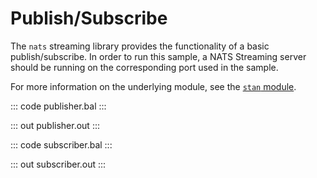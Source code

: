 # Publish/Subscribe

The `nats` streaming library provides the functionality of a basic publish/subscribe. In order to run this sample, a NATS Streaming server should be running on the corresponding port used in the sample.

For more information on the underlying module,  see the [`stan` module](https://lib.ballerina.io/ballerinax/stan/latest).

::: code publisher.bal :::

::: out publisher.out :::

::: code subscriber.bal :::

::: out subscriber.out :::
